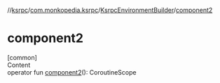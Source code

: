 //[ksrpc](../../index.md)/[com.monkopedia.ksrpc](../index.md)/[KsrpcEnvironmentBuilder](index.md)/[component2](component2.md)



# component2  
[common]  
Content  
operator fun [component2](component2.md)(): CoroutineScope  



